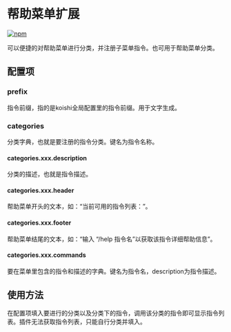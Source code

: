 # 帮助菜单扩展

[![npm](https://img.shields.io/npm/v/@windypear/koishi-plugin-menuextend?style=flat-square)](https://www.npmjs.com/package/@windypear/koishi-plugin-menuextend)

可以便捷的对帮助菜单进行分类，并注册子菜单指令。也可用于帮助菜单分类。

## 配置项

### prefix

指令前缀，指的是koishi全局配置里的指令前缀。用于文字生成。

### categories

分类字典，也就是要注册的指令分类。键名为指令名称。

#### categories.xxx.description

分类的描述，也就是指令描述。

#### categories.xxx.header

帮助菜单开头的文本，如：“当前可用的指令列表：”。

#### categories.xxx.footer

帮助菜单结尾的文本，如：“输入 “/help 指令名”以获取该指令详细帮助信息”。

#### categories.xxx.commands

要在菜单里包含的指令和描述的字典。键名为指令名，description为指令描述。

## 使用方法

在配置项填入要进行的分类以及分类下的指令，调用该分类的指令即可显示指令列表。插件无法获取指令列表，只能自行分类并填入。
